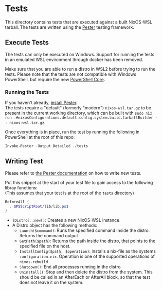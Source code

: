 # Tests

This directory contains tests that are executed against a built NixOS-WSL tarball.
The tests are written using the [Pester](https://pester.dev/) testing framework.

## Execute Tests

The tests can only be executed on Windows. Support for running the tests in an emulated WSL environment through docker has been removed.

Make sure that you are able to run a distro in WSL2 before trying to run the tests.
Please note that the tests are not compatible with Windows PowerShell, but require the new [PowerShell Core](https://apps.microsoft.com/store/detail/powershell/9MZ1SNWT0N5D?hl=en-us&gl=us).

### Running the Tests

If you haven't already, [install Pester](https://pester.dev/docs/introduction/installation/).  
The tests require a "default" (formerly "modern") `nixos-wsl.tar.gz` to be present in the current working directory, which can be built with
`sudo nix run .#nixosConfigurations.default.config.system.build.tarballBuilder -- nixos-wsl.tar.gz`.

Once everything is in place, run the test by running the following in PowerShell at the root of this repo:

```powershell
Invoke-Pester -Output Detailed ./tests
```

## Writing Test

Please refer to [the Pester documentation](https://pester.dev/docs/quick-start) on how to write new tests.

Put this snippet at the start of your test file to gain access to the following libray functions:  
(This assumes that your test is at the root of the `tests` directory)

```powershell
BeforeAll {
  . $PSScriptRoot/lib/lib.ps1
}
```

- `[Distro]::new()`: Creates a new NixOS-WSL instance.
- A Distro object has the following methods:
  - `Launch($command)`: Runs the specified command inside the distro. Returns the command output
  - `GetPath($path)`: Returns the path inside the distro, that points to the specified file on the host.
  - `InstallConfig($path, $operation)`: Installs a nix-file as the systems `configuration.nix`. Operation is one of the supported operations of `nixos-rebuild` 
  - `Shutdown()`: End all processes running in the distro
  - `Uninstall()`: Stop and then delete the distro from the system. This should be called in an AfterEach or AfterAll block, so that the test does not leave it on the system.
